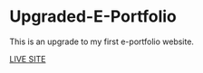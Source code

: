 # Upgraded-E-Portfolio

This is an upgrade to my first e-portfolio website. 

[LIVE SITE](https://elvis808.github.io/Upgraded-E-Portfolio/)

